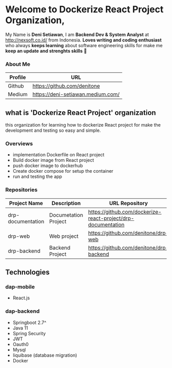 # Welcome to Dockerize React Project Organization, 

My Name is **Deni Setiawan**, I am **Backend Dev & System Analyst** at http://nexsoft.co.id/ from Indonesia.
**Loves writing and coding enthusiast** who always **keeps learning** about software engineering skills for make me **keep an update and strenghts skills** 🚀


### About Me
| Profile     | URL                                                          | 
|------------------|--------------|
| Github | https://github.com/denitone |
| Medium | https://deni-setiawan.medium.com/ |

## what is 'Dockerize React Project' organization
this organization for learning how to dockerize React project for make the development and testing so easy and simple.
 
### Overviews
- implementation Dockerfile on React project
- Build docker image from React project
- push docker image to dockerhub
- Create docker compose for setup the container 
- run and testing the app

### Repositories
| Project Name     | Description  | URL Repository                                                          | 
|------------------|--------------|-------------------------------------------------------------------------|
| drp-documentation | Documetation Project | https://github.com/dockerize-react-project/drp-documentation                                        |
| drp-web | Web project | https://github.com/denitone/drp-web                                         |
| drp-backend | Backend Project | https://github.com/denitone/drp-backend          

## Technologies
### dap-mobile
- React.js

### dap-backend
- Springboot 2.7^
- Java 11
- Spring Security
- JWT 
- Oauth0
- Mysql
- liquibase (database migration)
- Docker


